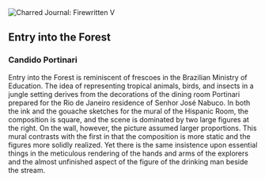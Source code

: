 <div class="artwork-of-the-day">
  <div class="container">
    <div class="img-wrapper">
      <img
        src="https://uploads0.wikiart.org/images/candido-portinari/entry-into-the-forest.jpg"
        alt="Charred Journal: Firewritten V" />
    </div>
    <div class="artwork-detail">
      <div class="artwork-origin"> 
        <h2 class="artwork-name">Entry into the Forest</h2>
        <h3 class="artist">
          Candido Portinari
        </h3>
      </div>
      <p class="description">
        <span class="artwork-description-text ng-binding" ng-bind-html="viewModel.ArtworkOfTheDay.Description | unsafe">Entry into the Forest is reminiscent of frescoes in the Brazilian Ministry of Education. The idea of representing tropical animals, birds, and insects in a jungle setting derives from the decorations of the dining room Portinari prepared for the Rio de Janeiro residence of Senhor José Nabuco. In both the ink and the gouache sketches for the mural of the Hispanic Room, the composition is square, and the scene is dominated by two large figures at the right. On the wall, however, the picture assumed larger proportions. This mural contrasts with the first in that the composition is more static and the figures more solidly realized. Yet there is the same insistence upon essential things in the meticulous rendering of the hands and arms of the explorers and the almost unfinished aspect of the figure of the drinking man beside the stream.</span>
                        <div class="text-shadow-container" ng-show="showShadow" style=""></div>
      </p>
    </div>
  </div>

</div>
